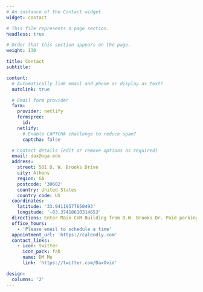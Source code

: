 ```yaml
---
# An instance of the Contact widget.
widget: contact

# This file represents a page section.
headless: true

# Order that this section appears on the page.
weight: 130

title: Contact
subtitle:

content:
  # Automatically link email and phone or display as text?
  autolink: true

  # Email form provider
  form:
    provider: netlify
    formspree:
      id:
    netlify:
      # Enable CAPTCHA challenge to reduce spam?
      captcha: false

  # Contact details (edit or remove options as required)
  email: dax@uga.edu
  address:
    street: 501 D. W. Brooks Drive
    city: Athens
    region: GA
    postcode: '30602'
    country: United States
    country_code: US
  coordinates:
    latitude: '33.94119577650493'
    longitude: '-83.37418610314653'
  directions: Enter Main CVM Building from D.W. Brooks Dr. Paid parking in Carlton Street Parking Deck S15.
  office_hours:
    - 'Please email to schedule a time'
  appointment_url: 'https://calendly.com'
  contact_links:
    - icon: twitter
      icon_pack: fab
      name: DM Me
      link: 'https://twitter.com/DaxOvid'

design:
  columns: '2'
---
```

